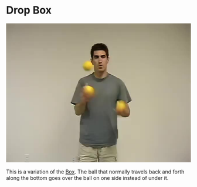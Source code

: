 # Drop Box

![DropBox](/site/videos/poster/dropbox.jpg)

This is a variation of the [Box](box.md). The ball that normally travels back and forth along the bottom goes over the ball on one side instead of under it.

